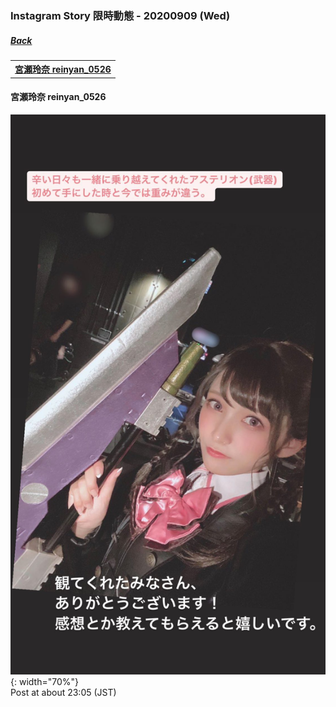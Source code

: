 ### Instagram Story 限時動態 - 20200909 (Wed)
##### [Back](../../IGstory_List.md)

<table>
<tr>
<th><a href="#reinyan_0526">宮瀬玲奈 reinyan_0526</a></th>
</tr>
</table>

<a name="reinyan_0526"></a>
#### 宮瀬玲奈 reinyan_0526

![20200909_reinyan_0526_1](../../../../../Album/Instagram/IGstory/Sep2020/20200909/20200909_reinyan_0526_1.jpg){: width="70%"}  
Post at about 23:05 (JST)
